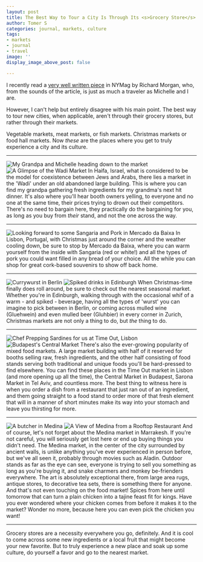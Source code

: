 ```yaml
---
layout: post
title: The Best Way to Tour a City Is Through Its <s>Grocery Store</s> Markets
author: Tomer S
categories: journal, markets, culture
tags:
- markets
- journal
- travel
image: ''
display_image_above_post: false

---
```

I recently read a [very well written piece](https://nymag.com/urbanist/article/the-best-tourist-secret-attraction-is-the-grocery-store.html) in NYMag by Richard Morgan, who, from the sounds of the article, is just as much a traveler as Michelle and I are.

However, I can't help but entirely disagree with his main point. The best way to tour new cities, when applicable, aren't through their grocery stores, but rather through their markets.

Vegetable markets, meat markets, or fish markets. Christmas markets or food hall markets. Now _these_ are the places where you get to truly experience a city and its culture.

***

![My Grandpa and Michelle heading down to the market](haifa_saba_michelle.jpg "My Grandpa and Michelle heading down to the market")
![A Glimpse of the Wadi Market](haifa_market.jpg "A Glimpse of the Wadi Market")
In Haifa, Israel, what is considered to be the model for coexistence between Jews and Arabs, there lies a market in the 'Wadi' under an old abandoned large building. This is where you can find my grandpa gathering fresh ingredients for my grandma's next hit dinner. It's also where you'll hear booth owners yelling, to everyone and no one at the same time, their prices trying to drown out their competitors. There's no need to bargain here, they practically do the bargaining for you, as long as you buy from _their_ stand, and not the one across the way.

***

![Looking forward to some Sangaria and Pork in Mercado da Baixa](lisbon_mercado_da_baixa.jpg "Looking forward to some Sangaria and Pork in Mercado da Baixa") In Lisbon, Portugal, with Christmas just around the corner and the weather cooling down, be sure to stop by Mercado da Baixa, where you can warm yourself from the inside with Sangaria (red or white!) and all the types of pork you could want filled in any bread of your choice. All the while you can shop for great cork-based souvenirs to show off back home.

***

![Currywurst in Berlin](berlin_currywurst.jpg "Currywurst in Berlin")
![Spiked drinks in Edinburgh](edinburgh_spiked_drinks.jpg "Spiked drinks in Edinburgh") When Christmas-time finally does roll around, be sure to check out the nearest seasonal market. Whether you're in Edinburgh, walking through with the occasional whif of a warm - and spiked - beverage, having all the types of 'wurst' you can imagine to pick between in Berlin, or coming across mulled wine (Gluehwein) and even mulled beer (Gluhbier) in every corner in Zurich, Christmas markets are not only a thing to do, but _the_ thing to do.

***

![Chef Prepping Sardines for us at Time Out, Lisbon](lisbon_time_out_market.jpg "Chef Prepping Sardines for us at Time Out, Lisbon")
![Budapest's Central Market](budapest_central_market.jpg "Budapest's Central Market")
There's also the ever-growing popularity of mixed food markets. A large market building with half of it reserved for booths selling raw, fresh ingredients, and the other half consisting of food stands serving both traditional and unique foods you'll be hard-pressed to find elsewhere. You can find these places in the Time Out market in Lisbon (and more opening up all the time), the Central Market in Budapest, Sarona Market in Tel Aviv, and countless more. The best thing to witness here is when you order a dish from a restaurant that just ran out of an ingredient, and them going straight to a food stand to order more of that fresh element that will in a manner of short minutes make its way into your stomach and leave you thirsting for more.

***

![A butcher in Medina](medina_market_meat.jpg "A butcher in Medina")
![A View of Medina from a Rooftop Restaurant](medina_market_view.jpg "A View of Medina from a Rooftop Restaurant")
And of course, let's not forget about the Medina market in Marrakesh. If you're not careful, you will seriously get lost here or end up buying things you didn't need. The Medina market, in the center of the city surrounded by ancient walls, is unlike anything you've ever experienced in person before, but we've all seen it, probably through movies such as Aladin. Outdoor stands as far as the eye can see, everyone is trying to sell you something as long as you're buying it, and snake charmers and monkey be-frienders everywhere. The art is absolutely exceptional there, from large area rugs, antique stores, to decorative tea sets, there is something there for anyone. And that's not even touching on the food market! Spices from here until tomorrow that can turn a plain chicken into a tajine feast fit for kings. Have you ever wondered where your chicken comes from before it makes it to the market? Wonder no more, because here you can even pick the chicken you want!

***

Grocery stores are a necessity everywhere you go, definitely. And it is cool to come across some new ingredients or a local fruit that might become your new favorite. But to truly experience a new place and soak up some culture, do yourself a favor and go to the nearest market.